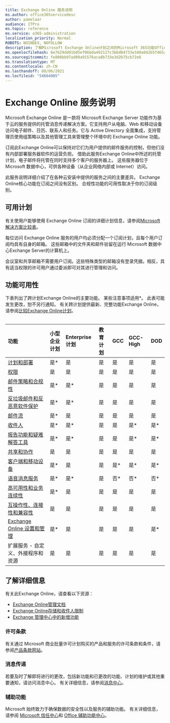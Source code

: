 ```yaml
---
title: Exchange Online 服务说明
ms.author: office365servicedesc
author: pamelaar
audience: ITPro
ms.topic: reference
ms.service: o365-administration
localization_priority: Normal
ROBOTS: NOINDEX, NOFOLLOW
description: 了解Microsoft Exchange Online计划之间的Microsoft 365功能Office 365可用性。
ms.openlocfilehash: 6e7629dd01b05ef06bda492127c3b6d04733e340a042b5f465a4a79097197cc3
ms.sourcegitcommit: fe808bb97ad09a91576aca8b733e3d2b75cb72e6
ms.translationtype: MT
ms.contentlocale: zh-CN
ms.lasthandoff: 08/06/2021
ms.locfileid: "54664005"
---
```

# <a name="exchange-online-service-description"></a>Exchange Online 服务说明

Microsoft Exchange Online 是一款将 Microsoft Exchange Server 功能作为基于云的服务提供的托管消息传递解决方案。它支持用户从电脑、Web 和移动设备访问电子邮件、日历、联系人和任务。它与 Active Directory 全面集成，支持管理员使用组策略以及其他管理工具来管理整个环境中的 Exchange Online 功能。
  
订阅此Exchange Online可以保持对它们为用户提供的邮件服务的控制，但他们没有内部部署服务器软件的运营负担。 借助此服务Exchange Online中所述的托管计划，电子邮件将托管在同时支持多个客户的服务器上。 这些服务器位于 Microsoft 数据中心，可供各种设备（从企业网络内部或 Internet）访问。

此服务说明详细介绍了在各种云安装中提供的服务之间的主要差异。 Exchange Online核心功能在订阅之间没有区别。 合规性功能的可用性取决于你的订阅级别。
  
## <a name="available-plans"></a>可用计划

有关使用户能够使用 Exchange Online 订阅的详细计划信息，请参阅[Microsoft 解决方案比较表](https://go.microsoft.com/fwlink/?linkid=2139145)。

每位访问 Exchange Online 服务的用户均必须分配一个订阅计划，且每个用户订阅均具有自身的邮箱。 这些邮箱中的文件夹和邮件驻留在运行 Microsoft 数据中心Exchange Server的计算机上。
  
会议室和共享邮箱不需要用户订阅。这些特殊类型的邮箱没有登录凭据。相反，具有适当权限的许可用户通过委派即可对其进行管理和访问。

## <a name="feature-availability"></a>功能可用性

下表列出了跨计划Exchange Online的主要功能。 某些注意事项适用*。 此表可能发生更改，恕不另行通知。 有关跨计划提供最新、完整功能Exchange Online，请参阅[比较Exchange Online计划](https://www.microsoft.com/microsoft-365/exchange/compare-microsoft-exchange-online-plans)。<br><br>
  
| 功能 | 小型企业计划 | Enterprise计划 | 教育计划 | GCC | GCC-High | DOD | 
|:-----|:-----|:-----|:-----|:-----|:-----|:-----|
|[计划和部署](planning-and-deployment.md)|是*|是|是|是|是|是|
|[权限](permissions.md)|是|是|是|是|是|是|
|[邮件策略和合规性](message-policy-and-compliance.md)|是*|是*|是|是|是|是|
|[反垃圾邮件和反恶意软件保护](anti-spam-and-anti-malware-protection.md)|是*|是*|是|是|是|是|
|[邮件流](mail-flow.md)|是*|是|是|是|是|是|
|[收件人](recipients.md)|是*|是*|是|是|是*|是*|
|[报告功能和疑难解答工具](reporting-features-and-troubleshooting-tools.md)|是*|是*|是|是|是*|是*|
|[共享和协作](sharing-and-collaboration.md)|是|是|是|是|是|是|
|[客户端和移动设备](clients-and-mobile-devices.md)|是*|是|是|是*|是*|是*|
|[语音消息服务](voice-message-services.md)|是*|是*|是|否*|否*|否*|
|[高可用性和业务连续性](high-availability-and-business-continuity.md)|是*|是|是|是|是|是|
|[互操作性、连接性和兼容性](interoperability-connectivity-and-compatibility.md)|是|是|是|是|是|是|
|[Exchange Online 设置和管理](exchange-online-setup-and-administration.md)|是*|是|是|是|是|是*|
|扩展服务 - 自定义、外接程序和资源|是|是|是|是|是|是|

## <a name="learn-more"></a>了解详细信息

有关此Exchange Online，请查看以下资源：

- [Exchange Online管理文档](/exchange/exchange-online)
- [Exchange Online存储和收件人限制](exchange-online-limits.md)
- [Exchange 管理中心中的新增功能](/exchange/whats-new)

### <a name="licensing-terms"></a>许可条款

有关通过 Microsoft 商业批量许可计划购买的产品和服务的许可条款和条件，请参阅[产品条款网站](https://www.microsoft.com/licensing/terms/)。 

### <a name="messaging"></a>消息传递

若要及时了解即将进行的更改，包括新功能和已更改的功能、计划的维护或其他重要通知，请访问消息中心。 有关详细信息，请参阅[消息中心](/microsoft-365/admin/manage/message-center)。

### <a name="accessibility"></a>辅助功能

Microsoft 始终致力于确保数据的安全性以及服务的辅助功能。 有关详细信息，请参阅 [Microsoft 信任中心](https://www.microsoft.com/trust-center)和 [Office 辅助功能中心](https://support.office.com/article/ecab0fcf-d143-4fe8-a2ff-6cd596bddc6d)。
